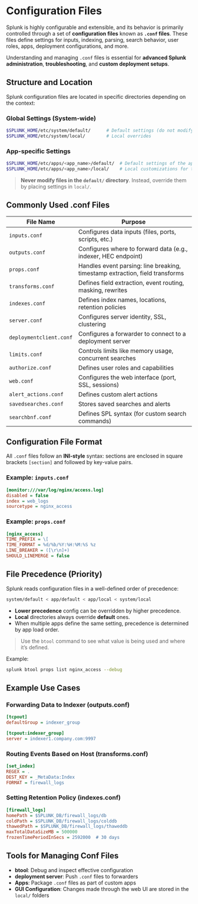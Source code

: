# Configuration Files

Splunk is highly configurable and extensible, and its behavior is primarily controlled through a set of **configuration files** known as **`.conf` files**. These files define settings for inputs, indexing, parsing, search behavior, user roles, apps, deployment configurations, and more.

Understanding and managing `.conf` files is essential for **advanced Splunk administration**, **troubleshooting**, and **custom deployment setups**.

## Structure and Location

Splunk configuration files are located in specific directories depending on the context:

### Global Settings (System-wide)

```bash
$SPLUNK_HOME/etc/system/default/      # Default settings (do not modify!)
$SPLUNK_HOME/etc/system/local/        # Local overrides
```

### App-specific Settings

```bash
$SPLUNK_HOME/etc/apps/<app_name>/default/  # Default settings of the app
$SPLUNK_HOME/etc/apps/<app_name>/local/    # Local customizations for the app
```

> **Never modify files in the `default/` directory**. Instead, override them by placing settings in `local/`.

## Commonly Used .conf Files

| File Name               | Purpose                                                                      |
| ----------------------- | ---------------------------------------------------------------------------- |
| `inputs.conf`           | Configures data inputs (files, ports, scripts, etc.)                         |
| `outputs.conf`          | Configures where to forward data (e.g., indexer, HEC endpoint)               |
| `props.conf`            | Handles event parsing: line breaking, timestamp extraction, field transforms |
| `transforms.conf`       | Defines field extraction, event routing, masking, rewrites                   |
| `indexes.conf`          | Defines index names, locations, retention policies                           |
| `server.conf`           | Configures server identity, SSL, clustering                                  |
| `deploymentclient.conf` | Configures a forwarder to connect to a deployment server                     |
| `limits.conf`           | Controls limits like memory usage, concurrent searches                       |
| `authorize.conf`        | Defines user roles and capabilities                                          |
| `web.conf`              | Configures the web interface (port, SSL, sessions)                           |
| `alert_actions.conf`    | Defines custom alert actions                                                 |
| `savedsearches.conf`    | Stores saved searches and alerts                                             |
| `searchbnf.conf`        | Defines SPL syntax (for custom search commands)                              |

## Configuration File Format

All `.conf` files follow an **INI-style** syntax: sections are enclosed in square brackets `[section]` and followed by key-value pairs.

### Example: `inputs.conf`

```ini
[monitor:///var/log/nginx/access.log]
disabled = false
index = web_logs
sourcetype = nginx_access
```

### Example: `props.conf`

```ini
[nginx_access]
TIME_PREFIX = \[
TIME_FORMAT = %d/%b/%Y:%H:%M:%S %z
LINE_BREAKER = ([\r\n]+)
SHOULD_LINEMERGE = false
```

## File Precedence (Priority)

Splunk reads configuration files in a well-defined order of precedence:

```bash
system/default < app/default < app/local < system/local
```

- **Lower precedence** config can be overridden by higher precedence.
- **Local** directories always override **default** ones.
- When multiple apps define the same setting, precedence is determined by app load order.

> Use the `btool` command to see what value is being used and where it’s defined.

Example:

```bash
splunk btool props list nginx_access --debug
```

## Example Use Cases

### Forwarding Data to Indexer (outputs.conf)

```ini
[tcpout]
defaultGroup = indexer_group

[tcpout:indexer_group]
server = indexer1.company.com:9997
```

### Routing Events Based on Host (transforms.conf)

```ini
[set_index]
REGEX = .
DEST_KEY = _MetaData:Index
FORMAT = firewall_logs
```

### Setting Retention Policy (indexes.conf)

```ini
[firewall_logs]
homePath = $SPLUNK_DB/firewall_logs/db
coldPath = $SPLUNK_DB/firewall_logs/colddb
thawedPath = $SPLUNK_DB/firewall_logs/thaweddb
maxTotalDataSizeMB = 500000
frozenTimePeriodInSecs = 2592000  # 30 days
```

## Tools for Managing Conf Files

- **btool**: Debug and inspect effective configuration
- **deployment server**: Push `.conf` files to forwarders
- **Apps**: Package `.conf` files as part of custom apps
- **GUI Configuration**: Changes made through the web UI are stored in the `local/` folders
